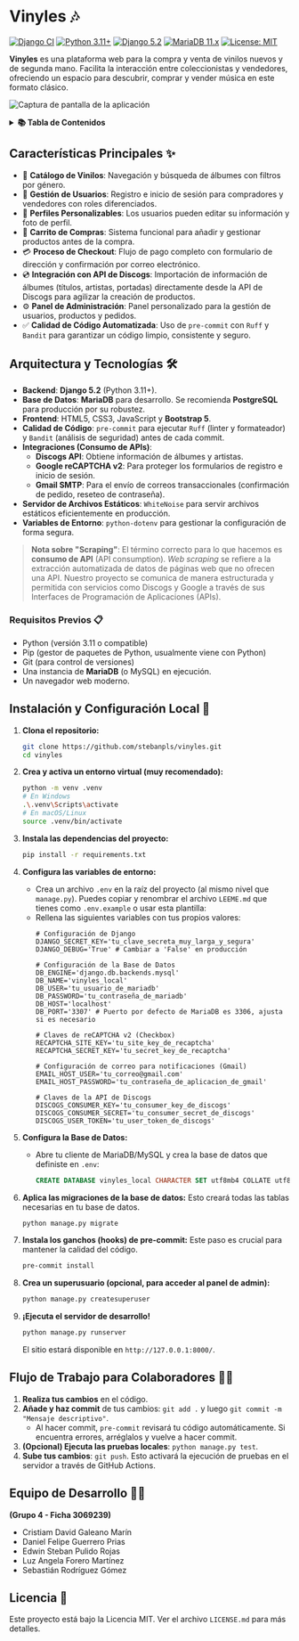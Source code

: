 # Vinyles 🎶

[![Django CI](https://github.com/stebanpls/vinyles/actions/workflows/ci.yml/badge.svg)](https://github.com/stebanpls/vinyles/actions/workflows/ci.yml)
[![Python 3.11+](https://img.shields.io/badge/Python-3.11+-3776AB?logo=python&logoColor=white)](https://www.python.org/)
[![Django 5.2](https://img.shields.io/badge/Django-5.2-092E20?logo=django&logoColor=white)](https://www.djangoproject.com/)
[![MariaDB 11.x](https://img.shields.io/badge/MariaDB-11.x-C0005C?logo=mariadb&logoColor=white)](https://mariadb.org/)
[![License: MIT](https://img.shields.io/badge/License-MIT-A31F34?logo=opensource&logoColor=white)](https://opensource.org/licenses/MIT)

**Vinyles** es una plataforma web para la compra y venta de vinilos nuevos y de segunda mano. Facilita la interacción entre coleccionistas y vendedores, ofreciendo un espacio para descubrir, comprar y vender música en este formato clásico.

![Captura de pantalla de la aplicación](static/images/utiles/pantallazo_inicio.png)

<details>
<summary><strong>📚 Tabla de Contenidos</strong></summary>

- [Características Principales](#características-principales-)
- [Arquitectura y Tecnologías](#arquitectura-y-tecnologías-️)
- [Instalación y Configuración Local](#instalación-y-configuración-local-)
- [Flujo de Trabajo para Colaboradores](#flujo-de-trabajo-para-colaboradores-)
- [Equipo de Desarrollo](#equipo-de-desarrollo-)
- [Licencia](#licencia-)

</details>

## Características Principales ✨

*   🎵 **Catálogo de Vinilos**: Navegación y búsqueda de álbumes con filtros por género.
*   👤 **Gestión de Usuarios**: Registro e inicio de sesión para compradores y vendedores con roles diferenciados.
*   🎨 **Perfiles Personalizables**: Los usuarios pueden editar su información y foto de perfil.
*   🛒 **Carrito de Compras**: Sistema funcional para añadir y gestionar productos antes de la compra.
*   💳 **Proceso de Checkout**: Flujo de pago completo con formulario de dirección y confirmación por correo electrónico.
*   💿 **Integración con API de Discogs**: Importación de información de álbumes (títulos, artistas, portadas) directamente desde la API de Discogs para agilizar la creación de productos.
*   ⚙️ **Panel de Administración**: Panel personalizado para la gestión de usuarios, productos y pedidos.
*   ✅ **Calidad de Código Automatizada**: Uso de `pre-commit` con `Ruff` y `Bandit` para garantizar un código limpio, consistente y seguro.

## Arquitectura y Tecnologías 🛠️

*   **Backend**: **Django 5.2** (Python 3.11+).
*   **Base de Datos**: **MariaDB** para desarrollo. Se recomienda **PostgreSQL** para producción por su robustez.
*   **Frontend**: HTML5, CSS3, JavaScript y **Bootstrap 5**.
*   **Calidad de Código**: `pre-commit` para ejecutar `Ruff` (linter y formateador) y `Bandit` (análisis de seguridad) antes de cada commit.
*   **Integraciones (Consumo de APIs)**:
    *   **Discogs API**: Obtiene información de álbumes y artistas.
    *   **Google reCAPTCHA v2**: Para proteger los formularios de registro e inicio de sesión.
    *   **Gmail SMTP**: Para el envío de correos transaccionales (confirmación de pedido, reseteo de contraseña).
*   **Servidor de Archivos Estáticos**: `WhiteNoise` para servir archivos estáticos eficientemente en producción.
*   **Variables de Entorno**: `python-dotenv` para gestionar la configuración de forma segura.

> **Nota sobre "Scraping"**: El término correcto para lo que hacemos es **consumo de API** (API consumption). *Web scraping* se refiere a la extracción automatizada de datos de páginas web que no ofrecen una API. Nuestro proyecto se comunica de manera estructurada y permitida con servicios como Discogs y Google a través de sus Interfaces de Programación de Aplicaciones (APIs).

### Requisitos Previos 📋

*   Python (versión 3.11 o compatible)
*   Pip (gestor de paquetes de Python, usualmente viene con Python)
*   Git (para control de versiones)
*   Una instancia de **MariaDB** (o MySQL) en ejecución.
*   Un navegador web moderno.

## Instalación y Configuración Local 🚀

1.  **Clona el repositorio:**
    ```bash
    git clone https://github.com/stebanpls/vinyles.git
    cd vinyles
    ```

2.  **Crea y activa un entorno virtual (muy recomendado):**
    ```bash
    python -m venv .venv
    # En Windows
    .\.venv\Scripts\activate
    # En macOS/Linux
    source .venv/bin/activate
    ```

3.  **Instala las dependencias del proyecto:**
    ```bash
    pip install -r requirements.txt
    ```

4.  **Configura las variables de entorno:**
    *   Crea un archivo `.env` en la raíz del proyecto (al mismo nivel que `manage.py`). Puedes copiar y renombrar el archivo `LEEME.md` que tienes como `.env.example` o usar esta plantilla:
    *   Rellena las siguientes variables con tus propios valores:
        ```env
        # Configuración de Django
        DJANGO_SECRET_KEY='tu_clave_secreta_muy_larga_y_segura'
        DJANGO_DEBUG='True' # Cambiar a 'False' en producción

        # Configuración de la Base de Datos
        DB_ENGINE='django.db.backends.mysql'
        DB_NAME='vinyles_local'
        DB_USER='tu_usuario_de_mariadb'
        DB_PASSWORD='tu_contraseña_de_mariadb'
        DB_HOST='localhost'
        DB_PORT='3307' # Puerto por defecto de MariaDB es 3306, ajusta si es necesario

        # Claves de reCAPTCHA v2 (Checkbox)
        RECAPTCHA_SITE_KEY='tu_site_key_de_recaptcha'
        RECAPTCHA_SECRET_KEY='tu_secret_key_de_recaptcha'

        # Configuración de correo para notificaciones (Gmail)
        EMAIL_HOST_USER='tu_correo@gmail.com'
        EMAIL_HOST_PASSWORD='tu_contraseña_de_aplicacion_de_gmail'

        # Claves de la API de Discogs
        DISCOGS_CONSUMER_KEY='tu_consumer_key_de_discogs'
        DISCOGS_CONSUMER_SECRET='tu_consumer_secret_de_discogs'
        DISCOGS_USER_TOKEN='tu_user_token_de_discogs'
        ```

5.  **Configura la Base de Datos:**
    *   Abre tu cliente de MariaDB/MySQL y crea la base de datos que definiste en `.env`:
        ```sql
        CREATE DATABASE vinyles_local CHARACTER SET utf8mb4 COLLATE utf8mb4_unicode_ci;
        ```

6.  **Aplica las migraciones de la base de datos:**
    Esto creará todas las tablas necesarias en tu base de datos.
    ```bash
    python manage.py migrate
    ```

7.  **Instala los ganchos (hooks) de pre-commit:**
    Este paso es crucial para mantener la calidad del código.
    ```bash
    pre-commit install
    ```

8.  **Crea un superusuario (opcional, para acceder al panel de admin):**
    ```bash
    python manage.py createsuperuser
    ```

9.  **¡Ejecuta el servidor de desarrollo!**
    ```bash
    python manage.py runserver
    ```
    El sitio estará disponible en `http://127.0.0.1:8000/`.

## Flujo de Trabajo para Colaboradores 👨‍💻

1.  **Realiza tus cambios** en el código.
2.  **Añade y haz commit** de tus cambios: `git add .` y luego `git commit -m "Mensaje descriptivo"`.
    *   Al hacer commit, `pre-commit` revisará tu código automáticamente. Si encuentra errores, arréglalos y vuelve a hacer commit.
3.  **(Opcional) Ejecuta las pruebas locales**: `python manage.py test`.
4.  **Sube tus cambios**: `git push`. Esto activará la ejecución de pruebas en el servidor a través de GitHub Actions.

## Equipo de Desarrollo 🧑‍💻

**(Grupo 4 - Ficha 3069239)**

*   Cristiam David Galeano Marín
*   Daniel Felipe Guerrero Prias
*   Edwin Steban Pulido Rojas
*   Luz Angela Forero Martínez
*   Sebastián Rodríguez Gómez

## Licencia 📄

Este proyecto está bajo la Licencia MIT. Ver el archivo `LICENSE.md` para más detalles.
